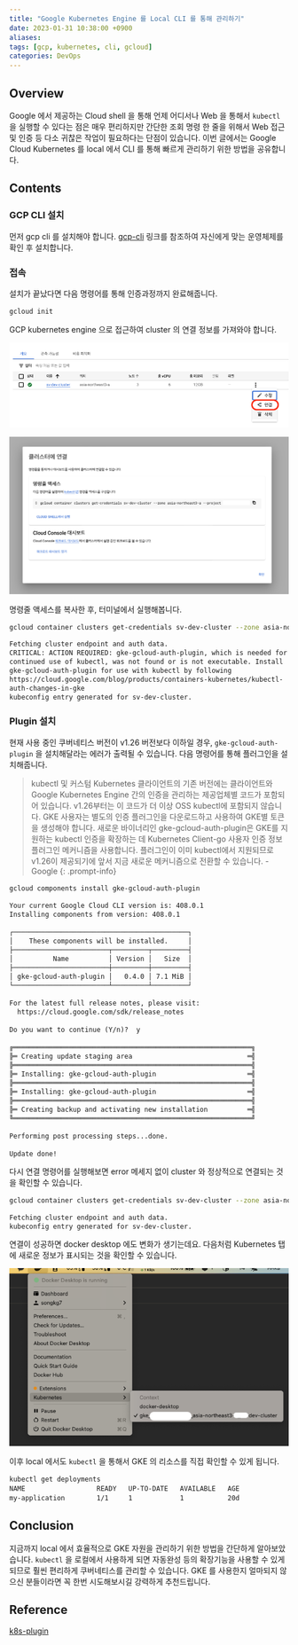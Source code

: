```yaml
---
title: "Google Kubernetes Engine 를 Local CLI 를 통해 관리하기"
date: 2023-01-31 10:38:00 +0900
aliases: 
tags: [gcp, kubernetes, cli, gcloud]
categories: DevOps
---
```


## Overview

Google 에서 제공하는 Cloud shell 을 통해 언제 어디서나 Web 을 통해서 `kubectl` 을 실행할 수 있다는 점은 매우 편리하지만 간단한 조회 명령 한 줄을 위해서 Web 접근 및 인증 등 다소 귀찮은 작업이 필요하다는 단점이 있습니다. 이번 글에서는 Google Cloud Kubernetes 를 local 에서 CLI 를 통해 빠르게 관리하기 위한 방법을 공유합니다.

## Contents

### GCP CLI 설치

먼저 gcp cli 를 설치해야 합니다. [gcp-cli](https://cloud.google.com/sdk/gcloud?hl=ko) 링크를 참조하여 자신에게 맞는 운영체제를 확인 후 설치합니다.

### 접속

설치가 끝났다면 다음 명령어를 통해 인증과정까지 완료해줍니다.

```bash
gcloud init
```

GCP kubernetes engine 으로 접근하여 cluster 의 연결 정보를 가져와야 합니다.

![스크린샷 2022-11-24 오후 1.46.43.png](/assets/img/GKE-connect.png)

![스크린샷 2022-11-24 오후 1.52.24.png](/assets/img/gke-cluster-connect-2.png)

명령줄 액세스를 복사한 후, 터미널에서 실행해봅니다.

```bash
gcloud container clusters get-credentials sv-dev-cluster --zone asia-northeast3-a --project {projectId}
```

```console
Fetching cluster endpoint and auth data.
CRITICAL: ACTION REQUIRED: gke-gcloud-auth-plugin, which is needed for continued use of kubectl, was not found or is not executable. Install gke-gcloud-auth-plugin for use with kubectl by following https://cloud.google.com/blog/products/containers-kubernetes/kubectl-auth-changes-in-gke
kubeconfig entry generated for sv-dev-cluster.
```

### Plugin 설치

현재 사용 중인 쿠버네티스 버전이 v1.26 버전보다 이하일 경우, `gke-gcloud-auth-plugin` 을 설치해달라는 에러가 출력될 수 있습니다. 다음 명령어를 통해 플러그인을 설치해줍니다.

> kubectl 및 커스텀 Kubernetes 클라이언트의 기존 버전에는 클라이언트와 Google Kubernetes Engine 간의 인증을 관리하는 제공업체별 코드가 포함되어 있습니다. v1.26부터는 이 코드가 더 이상 OSS kubectl에 포함되지 않습니다. GKE 사용자는 별도의 인증 플러그인을 다운로드하고 사용하여 GKE별 토큰을 생성해야 합니다. 새로운 바이너리인 gke-gcloud-auth-plugin은 GKE를 지원하는 kubectl 인증을 확장하는 데 Kubernetes Client-go 사용자 인증 정보 플러그인 메커니즘을 사용합니다. 플러그인이 이미 kubectl에서 지원되므로 v1.26이 제공되기에 앞서 지금 새로운 메커니즘으로 전환할 수 있습니다. - Google
{: .prompt-info}

```bash
gcloud components install gke-gcloud-auth-plugin
```

```console
Your current Google Cloud CLI version is: 408.0.1
Installing components from version: 408.0.1

┌────────────────────────────────────────────┐
│    These components will be installed.     │
├────────────────────────┬─────────┬─────────┤
│          Name          │ Version │   Size  │
├────────────────────────┼─────────┼─────────┤
│ gke-gcloud-auth-plugin │   0.4.0 │ 7.1 MiB │
└────────────────────────┴─────────┴─────────┘

For the latest full release notes, please visit:
  https://cloud.google.com/sdk/release_notes

Do you want to continue (Y/n)?  y

╔════════════════════════════════════════════════════════════╗
╠═ Creating update staging area                             ═╣
╠════════════════════════════════════════════════════════════╣
╠═ Installing: gke-gcloud-auth-plugin                       ═╣
╠════════════════════════════════════════════════════════════╣
╠═ Installing: gke-gcloud-auth-plugin                       ═╣
╠════════════════════════════════════════════════════════════╣
╠═ Creating backup and activating new installation          ═╣
╚════════════════════════════════════════════════════════════╝

Performing post processing steps...done.

Update done!
```

다시 연결 명령어를 실행해보면 error 메세지 없이 cluster 와 정상적으로 연결되는 것을 확인할 수 있습니다.

```bash
gcloud container clusters get-credentials sv-dev-cluster --zone asia-northeast3-a --project {projectId}
```

```console
Fetching cluster endpoint and auth data.
kubeconfig entry generated for sv-dev-cluster.
```

연결이 성공하면 docker desktop 에도 변화가 생기는데요. 다음처럼 Kubernetes 탭에 새로운 정보가 표시되는 것을 확인할 수 있습니다.

![스크린샷 2022-11-24 오후 1.38.01.png](/assets/img/gke-cluster-connect-3.png)

이후 local 에서도 `kubectl` 을 통해서 GKE 의 리소스를 직접 확인할 수 있게 됩니다.

```bash
kubectl get deployments
NAME                  READY   UP-TO-DATE   AVAILABLE   AGE
my-application        1/1     1            1           20d
```

## Conclusion

지금까지 local 에서 효율적으로 GKE 자원을 관리하기 위한 방법을 간단하게 알아보았습니다. `kubectl` 을 로컬에서 사용하게 되면 자동완성 등의 확장기능을 사용할 수 있게 되므로 훨씬 편리하게 쿠버네티스를 관리할 수 있습니다. GKE 를 사용한지 얼마되지 않으신 분들이라면 꼭 한번 시도해보시길 강력하게 추천드립니다.

## Reference

[k8s-plugin](https://cloud.google.com/blog/products/containers-kubernetes/kubectl-auth-changes-in-gke?hl=en)
